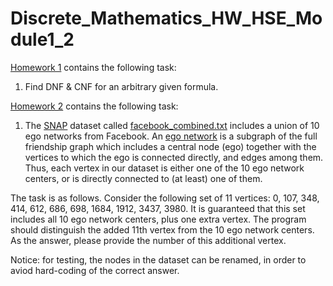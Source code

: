 # Discrete_Mathematics_HW_HSE_Module1_2

[Homework 1](Discrete_Math_HW1_CNF-DNF.ipynb) contains the following task:

  1) Find DNF & CNF for an arbitrary given formula.


[Homework 2](Discrete_Math_HW2_Ego_Network.ipynb) contains the following task:
  
  1) The [SNAP](https://snap.stanford.edu/data/egonets-Facebook.html) dataset called [facebook_combined.txt](facebook_combined.txt) includes a union of 10 ego networks from Facebook. An [ego network](http://www.analytictech.com/networks/egonet.htm) is a subgraph of the full friendship graph which includes a central node (ego) together with the vertices to which the ego is connected directly, and edges among them. Thus, each vertex in our dataset is either one of the 10 ego network centers, or is directly connected to (at least) one of them.

The task is as follows. Consider the following set of 11 vertices: 0, 107, 348, 414, 612, 686, 698, 1684, 1912, 3437, 3980. It is guaranteed that this set includes all 10 ego network centers, plus one extra vertex. The program should distinguish the added 11th vertex from the 10 ego network centers. As the answer, please provide the number of this additional vertex.

Notice: for testing, the nodes in the dataset can be renamed, in order to aviod hard-coding of the correct answer.
